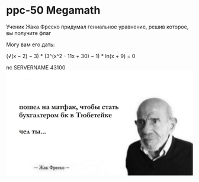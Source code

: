# ppc-50 Megamath

Ученик Жака Фреско придумал гениальное уравнение, решив которое, вы получите флаг

Могу вам его дать:

(√(x − 2) − 3) * (3^(x^2 - 11x + 30) − 1) * ln(x + 9) = 0

nc SERVERNAME 43100
![](/pcc50/static/fresco.jpg)